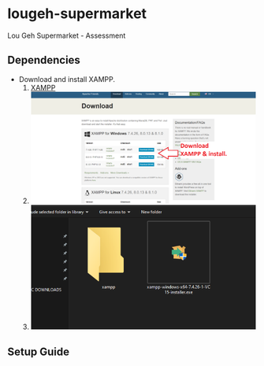﻿# lougeh-supermarket

Lou Geh Supermarket - Assessment

## Dependencies
  - Download and install XAMPP.
    1. [XAMPP](https://www.apachefriends.org/download.html)
    2. ![setup1-1](https://github.com/jerwinjames/lougeh-supermarket/blob/main/setup-guide/setup1-1.png)
    3. ![setup1-2](https://github.com/jerwinjames/lougeh-supermarket/blob/main/setup-guide/setup1-2.png)

## Setup Guide
